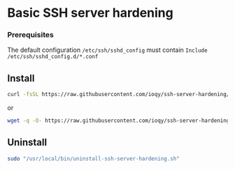 # Basic SSH server hardening

### Prerequisites

The default configuration `/etc/ssh/sshd_config` must contain `Include /etc/ssh/sshd_config.d/*.conf`


## Install

```bash
curl -fsSL https://raw.githubusercontent.com/ioqy/ssh-server-hardening/master/install.sh | sudo bash
```

or

```bash
wget -q -O- https://raw.githubusercontent.com/ioqy/ssh-server-hardening/master/install.sh | sudo bash
```

## Uninstall

```bash
sudo "/usr/local/bin/uninstall-ssh-server-hardening.sh"
```
